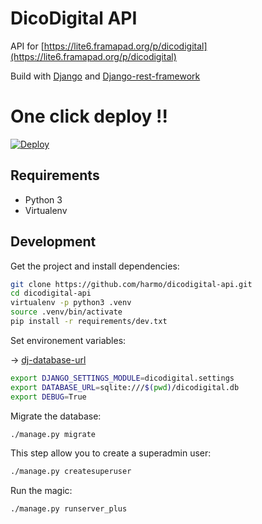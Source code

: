 # DicoDigital API

API for [https://lite6.framapad.org/p/dicodigital](https://lite6.framapad.org/p/dicodigital)

Build with [Django](https://www.djangoproject.com/) and [Django-rest-framework](http://www.django-rest-framework.org/)

# One click deploy !!

[![Deploy](https://www.herokucdn.com/deploy/button.svg)](https://heroku.com/deploy?template=https://github.com/Anaethelion/dicodigital-api/tree/WIP)


## Requirements

* Python 3
* Virtualenv

## Development

Get the project and install dependencies:

```bash
git clone https://github.com/harmo/dicodigital-api.git
cd dicodigital-api
virtualenv -p python3 .venv
source .venv/bin/activate
pip install -r requirements/dev.txt
```

Set environement variables:

→ [dj-database-url](https://github.com/kennethreitz/dj-database-url#url-schema)

```bash
export DJANGO_SETTINGS_MODULE=dicodigital.settings
export DATABASE_URL=sqlite:///$(pwd)/dicodigital.db
export DEBUG=True
```

Migrate the database:

```bash
./manage.py migrate
```

This step allow you to create a superadmin user:

```bash
./manage.py createsuperuser
```

Run the magic:

```bash
./manage.py runserver_plus
```
